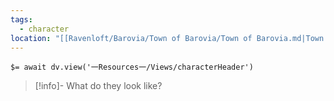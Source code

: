 ```yaml
---
tags:
  - character
location: "[[Ravenloft/Barovia/Town of Barovia/Town of Barovia.md|Town of Barovia]]"
---
```


`$= await dv.view('一Resources一/Views/characterHeader')`

> [!info]- What do they look like?
> 
